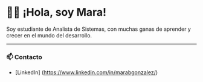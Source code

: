 # 👩‍💻 ¡Hola, soy Mara!

Soy estudiante de Analista de Sistemas, con muchas ganas de aprender y crecer en el mundo del desarrollo.  

---

### 📫 Contacto
- [LinkedIn] (https://www.linkedin.com/in/marabgonzalez/)
